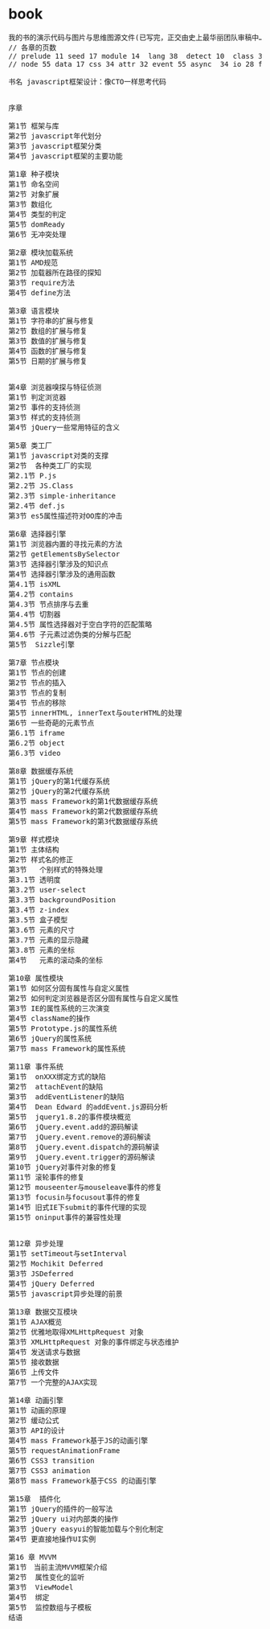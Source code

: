 book
====
<pre>
我的书的演示代码与图片与思维图源文件(已写完，正交由史上最华丽团队审稿中……)
// 各章的页数
// prelude 11 seed 17 module 14  lang 38  detect 10  class 33  selector 43
// node 55 data 17 css 34 attr 32 event 55 async  34 io 28 fx 40 plugin 13 mvvm 42

书名 javascript框架设计：像CTO一样思考代码


序章

第1节 框架与库
第2节 javascript年代划分
第3节 javascript框架分类
第4节 javascript框架的主要功能

第1章 种子模块
第1节 命名空间
第2节 对象扩展
第3节 数组化
第4节 类型的判定
第5节 domReady
第6节 无冲突处理

第2章 模块加载系统
第1节 AMD规范
第2节 加载器所在路径的探知
第3节 require方法
第4节 define方法

第3章 语言模块
第1节 字符串的扩展与修复
第2节 数组的扩展与修复
第3节 数值的扩展与修复
第4节 函数的扩展与修复
第5节 日期的扩展与修复


第4章 浏览器嗅探与特征侦测
第1节 判定浏览器
第2节 事件的支持侦测
第3节 样式的支持侦测
第4节 jQuery一些常用特征的含义

第5章 类工厂
第1节 javascript对类的支撑
第2节  各种类工厂的实现
第2.1节 P.js
第2.2节 JS.Class
第2.3节 simple-inheritance
第2.4节 def.js
第3节 es5属性描述符对OO库的冲击

第6章 选择器引擎
第1节 浏览器内置的寻找元素的方法
第2节 getElementsBySelector
第3节 选择器引擎涉及的知识点
第4节 选择器引擎涉及的通用函数
第4.1节 isXML
第4.2节 contains
第4.3节 节点排序与去重
第4.4节 切割器
第4.5节 属性选择器对于空白字符的匹配策略
第4.6节 子元素过滤伪类的分解与匹配
第5节  Sizzle引擎

第7章 节点模块
第1节 节点的创建
第2节 节点的插入
第3节 节点的复制
第4节 节点的移除
第5节 innerHTML, innerText与outerHTML的处理
第6节 一些奇葩的元素节点
第6.1节 iframe
第6.2节 object
第6.3节 video

第8章 数据缓存系统
第1节 jQuery的第1代缓存系统
第2节 jQuery的第2代缓存系统
第3节 mass Framework的第1代数据缓存系统
第4节 mass Framework的第2代数据缓存系统
第5节 mass Framework的第3代数据缓存系统

第9章 样式模块
第1节 主体结构
第2节 样式名的修正
第3节   个别样式的特殊处理
第3.1节 透明度
第3.2节 user-select
第3.3节 backgroundPosition
第3.4节 z-index
第3.5节 盒子模型
第3.6节 元素的尺寸
第3.7节 元素的显示隐藏
第3.8节 元素的坐标 
第4节   元素的滚动条的坐标

第10章 属性模块
第1节 如何区分固有属性与自定义属性
第2节 如何判定浏览器是否区分固有属性与自定义属性
第3节 IE的属性系统的三次演变
第4节 className的操作
第5节 Prototype.js的属性系统
第6节 jQuery的属性系统
第7节 mass Framework的属性系统

第11章 事件系统
第1节  onXXX绑定方式的缺陷
第2节  attachEvent的缺陷
第3节  addEventListener的缺陷
第4节  Dean Edward 的addEvent.js源码分析
第5节  jquery1.8.2的事件模块概览
第6节  jQuery.event.add的源码解读
第7节  jQuery.event.remove的源码解读
第8节  jQuery.event.dispatch的源码解读
第9节  jQuery.event.trigger的源码解读
第10节 jQuery对事件对象的修复
第11节 滚轮事件的修复
第12节 mouseenter与mouseleave事件的修复
第13节 focusin与focusout事件的修复
第14节 旧式IE下submit的事件代理的实现
第15节 oninput事件的兼容性处理


第12章 异步处理
第1节 setTimeout与setInterval
第2节 Mochikit Deferred
第3节 JSDeferred
第4节 jQuery Deferred
第5节 javascript异步处理的前景

第13章 数据交互模块
第1节 AJAX概览
第2节 优雅地取得XMLHttpRequest 对象
第3节 XMLHttpRequest 对象的事件绑定与状态维护
第4节 发送请求与数据
第5节 接收数据
第6节 上传文件
第7节 一个完整的AJAX实现

第14章 动画引擎
第1节 动画的原理
第2节 缓动公式
第3节 API的设计
第4节 mass Framework基于JS的动画引擎
第5节 requestAnimationFrame
第6节 CSS3 transition
第7节 CSS3 animation
第8节 mass Framework基于CSS 的动画引擎

第15章  插件化
第1节 jQuery的插件的一般写法
第2节 jQuery ui对内部类的操作
第3节 jQuery easyui的智能加载与个别化制定
第4节 更直接地操作UI实例

第16 章 MVVM
第1节　当前主流MVVM框架介绍
第2节  属性变化的监听
第3节  ViewModel
第4节  绑定
第5节  监控数组与子模板
结语

</pre>
